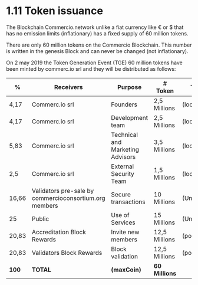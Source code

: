 # 1.11 Token issuance
The Blockchain Commercio.network unlike a fiat currency like € or $ that has no emission limits (inflationary) has a fixed supply of 60 million tokens.

There are only 60 million tokens on the Commercio Blockchain. This number is written in the genesis Block and can never be changed (not inflationary).

On 2 may 2019 the Token Generation Event (TGE) 60 million tokens have been minted by commerc.io srl and they will be distributed as follows:

| %       | Receivers                                              | Purpose                          | # Token         | Type       |
|---------|--------------------------------------------------------|----------------------------------|-----------------|------------|
| 4,17    | Commerc.io srl                                         | Founders                         | 2,5 Millions    | (locked)   |
| 4,17    | Commerc.io srl                                         | Development team                 | 2,5 Millions    | (locked)   |
| 5,83    | Commerc.io srl                                         | Technical and Marketing Advisors | 3,5 Millions    | (locked)   |
| 2,5     | Commerc.io srl                                         | External Security Team           | 1,5 Millions    | (locked)   |
| 16,66   | Validators pre-sale by commercioconsortium.org members | Secure transactions              | 10 Millions     | (Unlocked) |
| 25      | Public                                                 | Use of Services                  | 15 Millions     | (Unlocked) |
| 20,83   | Accreditation Block Rewards                            | Invite new members               | 12,5 Millions   | (pool)     |
| 20,83   | Validators Block Rewards                               | Block validation                 | 12,5 Millions   | (pool)     |
| **100** | **TOTAL**                                              | **(maxCoin)**                    | **60 Millions** |            |